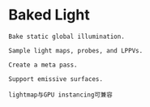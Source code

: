 # Baked Light
```
Bake static global illumination.

Sample light maps, probes, and LPPVs.

Create a meta pass.

Support emissive surfaces.

```
```
lightmap与GPU instancing可兼容
```
